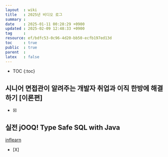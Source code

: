 ```yaml
---
layout  : wiki
title   : 2025년 비디오 로그
summary : 
date    : 2025-01-11 00:28:29 +0900
updated : 2025-02-09 12:48:33 +0900
tag     : 
resource: ef/bdfc53-0c96-4d20-bb50-ecfb197ed13d
toc     : true
public  : true
parent  : 
latex   : false
---
```

* TOC
{:toc}

## 시니어 면접관이 알려주는 개발자 취업과 이직 한방에 해결하기 [이론편]
* [X]

## 실전 jOOQ! Type Safe SQL with Java 
[inflearn](https://www.inflearn.com/course/%EC%8B%A4%EC%A0%84-jooq-%ED%83%80%EC%9E%85%EC%84%B8%EC%9D%B4%ED%94%84-%EC%BF%BC%EB%A6%AC)
* [X]

# 
